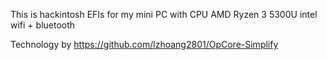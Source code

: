 This is hackintosh EFIs for my mini PC with CPU AMD Ryzen 3 5300U
intel wifi + bluetooth

Technology by
https://github.com/lzhoang2801/OpCore-Simplify

